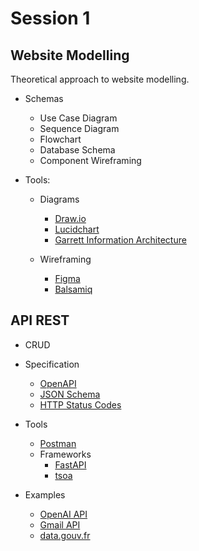 # Session 1

## Website Modelling

Theoretical approach to website modelling.

- Schemas
    - Use Case Diagram
    - Sequence Diagram
    - Flowchart
    - Database Schema
    - Component Wireframing

- Tools:
    - Diagrams
        - [Draw.io](https://app.diagrams.net/)
        - [Lucidchart](https://www.lucidchart.com/)
        - [Garrett Information Architecture](http://www.jjg.net/ia/visvocab/)

    - Wireframing
        - [Figma](https://www.figma.com/)
        - [Balsamiq](https://balsamiq.com/)


## API REST

- CRUD
- Specification
    - [OpenAPI](https://swagger.io/docs/specification/about/)
    - [JSON Schema](https://json-schema.org/)
    - [HTTP Status Codes](https://developer.mozilla.org/en-US/docs/Web/HTTP/Status)

- Tools
    - [Postman](https://www.postman.com/)
    - Frameworks
        - [FastAPI](https://fastapi.tiangolo.com/)
        - [tsoa](https://tsoa-community.github.io/docs/)

- Examples
    - [OpenAI API](https://platform.openai.com/docs/api-reference/chat)
    - [Gmail API](https://developers.google.com/gmail/api/reference/rest/v1/users.messages/get)
    - [data.gouv.fr](https://doc.data.gouv.fr/api/reference/#/topics)
